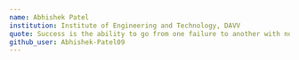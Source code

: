```yaml
---
name: Abhishek Patel
institution: Institute of Engineering and Technology, DAVV
quote: Success is the ability to go from one failure to another with no loss of enthusiasm.
github_user: Abhishek-Patel09
---
```

